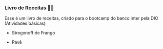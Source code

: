 ### Livro de Receitas :man_cook:

Esse é um livro de receitas, criado para o bootcamp do banco inter pela DIO (Atividades básicas)

* Strogonoff de Frango

* Pavê